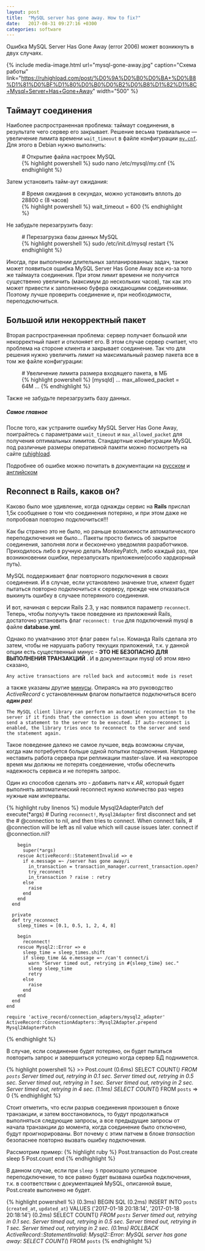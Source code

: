 ```yaml
---
layout: post
title:  "MySQL server has gone away. How to fix?"
date:   2017-08-31 09:27:16 +0300
categories: software
---
```


Ошибка MySQL Server Has Gone Away (error 2006) может возникнуть в двух случаях.

{% include media-image.html url="mysql-gone-away.jpg" caption="Схема работы" link="https://ruhighload.com/post/%D0%9A%D0%B0%D0%BA+%D0%B8%D1%81%D0%BF%D1%80%D0%B0%D0%B2%D0%B8%D1%82%D1%8C+Mysql+Server+Has+Gone+Away" width="500" %}

## Таймаут соединения

Наиболее распространенная проблема: таймаут соединения, в результате чего сервер его закрывает. Решение весьма тривиальное — увеличение лимита времени `wait_timeout` в файле конфигурации [`my.cnf`](https://ruhighload.com/post/my.cnf). Для этого в Debian нужно выполнить:
<figure>
    <figcaption># Открытие файла настроек MySQL</figcaption>
    {% highlight powershell %}
        sudo nano 
        /etc/mysql/my.cnf
    {% endhighlight %}
</figure>

Затем установить тайм-аут ожидания:

<figure>
    <figcaption># Время ожидания в секундах, можно установить вплоть до 28800 с (8 часов)</figcaption>
    {% highlight powershell %}
        wait_timeout = 600
   {% endhighlight %}
</figure>

Не забудьте перезагрузить базу:

<figure>
    <figcaption># Перезагрузка базы данных MySQL</figcaption>
    {% highlight powershell %}
        sudo /etc/init.d/mysql restart 
   {% endhighlight %}
</figure>

Иногда, при выполнении длительных запланированных задач, также может появиться ошибка MySQL Server Has Gone Away все из-за того же таймаута соединения. При этом лимит времени не получится существенно увеличить (максимум до нескольких часов), так как это может привести к заполнению буфера ожидающими соединениями. Поэтому лучше проверить соединение и, при необходимости, переподключиться.

## Большой или некорректный пакет

Вторая распространенная проблема: сервер получает большой или некорректный пакет и отклоняет его. В этом случае сервер считает, что проблема на стороне клиента и закрывает соединение. Так что для решения нужно увеличить лимит на максимальный размер пакета все в том же файле конфигурации:
<figure>
    <figcaption># Увеличение лимита размера входящего пакета, в МБ</figcaption>
    {% highlight powershell %}
        [mysqld]
        ...
        max_allowed_packet = 64M
        …
   {% endhighlight %}
</figure>
Также не забудьте перезагрузить базу данных.

##### Самое главное

После того, как устраните ошибку MySQL Server Has Gone Away, поиграйтесь с параметрами `wait_timeout` и `max_allowed_packet` для получения оптимальных лимитов. Стандартные конфигурации MySQL под различные размеры оперативной памяти можно посмотреть на сайте [ruhighload](https://ruhighload.com/post/my.cnf). 

Подробнее об ошибке можно почитать в документации на [русском](http://www.mysql.ru/docs/man/Gone_away.html) и [английском](https://dev.mysql.com/doc/refman/5.7/en/gone-away.html)


## Reconnect в Rails, каков он?

 Каково было мое удивление, когда однажды сервис на **Rails** прислал 1,5к сообщение о том что соединения потеряно, и при этом даже не попробовал повторно подключиться!!!
 
 Как бы странно это не было, но раньше возможности автоматического переподключения не было... Пакеты просто бились об закрытое соединения, заполняя логи и бесконечно уведомляя разработчиков. Приходилось либо в ручную делать MonkeyPatch, либо каждый раз, при возникновении ошибки, перезапускать приложение(особо хардкорный путь).

MySQL поддерживает флаг повторного подключения в своих соединения. И в случае, если установлено значение true, клиент будет пытаться повторно подключиться к серверу, прежде чем отказаться выкинуть ошибку в случаее потерянного соединения. 

И вот, начиная с версии Rails 2.3, у нас появился параметр `reconnect`. Теперь, чтобы получуть такое поведение из приложений Rails, достаточно установить флаг `reconnect: true` для подключений mysql в файле **database.yml**.

Однако по умалчанию этот флаг равен `false`. Команда Rails cделала это затем, чтобы
не нарушать работу текущих приложений, т.к. у данной опции есть существенный минус - **ЭТО НЕ БЕЗОПАСНО ДЛЯ ВЫПОЛНЕНИЯ ТРАНЗАКЦИЙ** . И в документации mysql об этом явно сказано,

``` Any active transactions are rolled back and autocommit mode is reset ```
 
 а также указаны другие [минусы](https://dev.mysql.com/doc/refman/5.7/en/c-api-auto-reconnect.html). Опираясь на это руководство *ActiveRecord* с установленным флагом попытается подключиться всего  ***один раз***!
 
``` The MySQL client library can perform an automatic reconnection to the server if it finds that the connection is down when you attempt to send a statement to the server to be executed. If auto-reconnect is enabled, the library tries once to reconnect to the server and send the statement again. ```


Такое поведение далеко не самое лучшее, ведь возможны случаи, когда нам потребуется больше одной попытки подключения. Например неставить работа сервера при репликации master-slave. И на некоторое время мы должны не потерять соедениение, чтобы обеспечить надежность сервиса и не потерять запрос.

Один из способов сделать это - добавить патч к *AR*, который будет выполнять автоматический reconnect нужно количество раз через нужные нам интервалы.

{% highlight ruby linenos %}
    module Mysql2AdapterPatch
      def execute(*args)
        # During `reconnect!`, `Mysql2Adapter` first disconnect and set the
        # @connection to nil, and then tries to connect. When connect fails,
        # @connection will be left as nil value which will cause issues later.
        connect if @connection.nil?
    
        begin
          super(*args)
        rescue ActiveRecord::StatementInvalid => e
          if e.message =~ /server has gone away/i
            in_transaction = transaction_manager.current_transaction.open?
            try_reconnect
            in_transaction ? raise : retry
          else
            raise
          end
        end
      end
    
      private
      def try_reconnect
        sleep_times = [0.1, 0.5, 1, 2, 4, 8]
    
        begin
          reconnect!
        rescue Mysql2::Error => e
          sleep_time = sleep_times.shift
          if sleep_time && e.message =~ /can't connect/i
            warn "Server timed out, retrying in #{sleep_time} sec."
            sleep sleep_time
            retry
          else
            raise
          end
        end
      end
    end
    
    require 'active_record/connection_adapters/mysql2_adapter'
    ActiveRecord::ConnectionAdapters::Mysql2Adapter.prepend Mysql2AdapterPatch
{% endhighlight %}

В случае, если соединение будет потеряно, он будет пытаться повторить запрос и завершиться успешно когда сервер БД поднимется.

{% highlight powershell %}
    >> Post.count
       (0.6ms)  SELECT COUNT(*) FROM `posts`
    Server timed out, retrying in 0.1 sec.
    Server timed out, retrying in 0.5 sec.
    Server timed out, retrying in 1 sec.
    Server timed out, retrying in 2 sec.
    Server timed out, retrying in 4 sec.
       (1.1ms)  SELECT COUNT(*) FROM `posts`
    => 0
{% endhighlight %}

Стоит отметить, что если разрыв соединения произошел в блоке транзакции, и затем восстановилось, то будут продолжаться выполняться следующие запросы, а все предыдущие запросы от начала транзакции до момента, когда соединение было отключено, будут проигнорированы. Вот почему с этим патчем в блоке *transaction* безопаснее повторно вызвать ошибку подключения.

Рассмотрим пример:
{% highlight ruby %}
    Post.transaction do
      Post.create
      sleep 5
      Post.count
    end
{% endhighlight %}

В данном случае, если при `sleep 5` произошло успешное переподключение, то все равно будет вызвана ошибка подключения, т.к. в соответствии с документацией MySQL, описанной выше, Post.create выполнено не будет.

{% highlight powershell %}
       (0.3ms)  BEGIN
      SQL (0.2ms)  INSERT INTO `posts` (`created_at`, `updated_at`) VALUES ('2017-01-18 20:18:14', '2017-01-18 20:18:14')
       (0.2ms)  SELECT COUNT(*) FROM `posts`
    Server timed out, retrying in 0.1 sec.
    Server timed out, retrying in 0.5 sec.
    Server timed out, retrying in 1 sec.
    Server timed out, retrying in 2 sec.
       (0.1ms)  ROLLBACK
    ActiveRecord::StatementInvalid: Mysql2::Error: MySQL server has gone away: SELECT COUNT(*) FROM `posts`
{% endhighlight %}